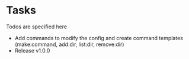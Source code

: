 # Tasks
Todos are specified here
* Add commands to modify the config and create command templates (make:command, add:dir, list:dir, remove:dir)
* Release v1.0.0
